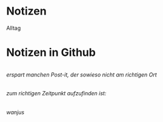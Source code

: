 # Notizen
Alltag
# Notizen in Github
###### 
###### erspart manchen Post-it, der sowieso nicht am richtigen Ort 
###### zum richtigen Zeitpunkt aufzufinden ist:
###### wanjus 



